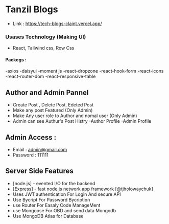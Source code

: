 # Tanzil Blogs
- Link : https://tech-blogs-claint.vercel.app/

### Usases Technology (Making UI)

- React, Tailwind css, Row Css 
#### Packegs :
-axios
-daisyui
-moment js
-react-dropzone
-react-hook-form
-react-icons
-react-router-dom
-react-responsive-table

## Author and Admin Pannel

- Create Post , Delete Post, Edeted Post
- Make any post Featured (Only Admin)
- Make Any user role to Author and nomal user (Only Admin)
- Admin can see Authur's Post Histry
-Author Profile
-Admin Profile


## Admin Access :
- Email :  admin@gmail.com
- Password : 111111


## Server Side Features

- [node.js] - evented I/O for the backend
- [Express] - fast node.js network app framework [@tjholowaychuk]
- Uses JWT authentication For Login And secure API
- Use Bycript For Password Bycription
- use Router For Easaly Code  ManageMent
- use Mongoose For OBD and send data Mongodb 
- Use MongoDB Atlas for Database
